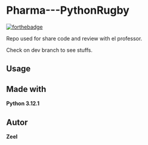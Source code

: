 # Pharma---PythonRugby

[![forthebadge](http://forthebadge.com/images/badges/built-with-love.svg)](http://forthebadge.com)  

Repo used for share code and review with el professor.

Check on dev branch to see stuffs.


## Usage

## Made with

**Python 3.12.1**



## Autor

**Zeel** 


